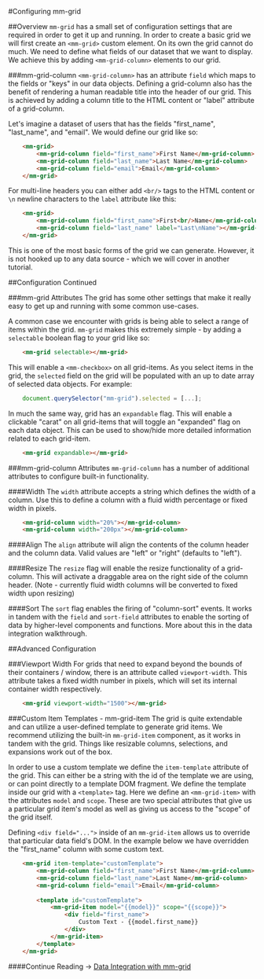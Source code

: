 #Configuring mm-grid

##Overview
`mm-grid` has a small set of configuration settings that are required in order to get it up and running. In order to create a basic grid we will first create an `<mm-grid>` custom element. On its own the grid cannot do much. We need to define what fields of our dataset that we want to display. We achieve this by adding `<mm-grid-column>` elements to our grid.

###mm-grid-column
`<mm-grid-column>` has an attribute `field` which maps to the fields or "keys" in our data objects. Defining a grid-column also has the benefit of rendering a human readable title into the header of our grid. This is achieved by adding a column title to the HTML content or "label" attribute of a grid-column.

Let's imagine a dataset of users that has the fields "first_name", "last_name", and "email". We would define our grid like so:

```html
	<mm-grid>
		<mm-grid-column field="first_name">First Name</mm-grid-column>
		<mm-grid-column field="last_name">Last Name</mm-grid-column>
		<mm-grid-column field="email">Email</mm-grid-column>
	</mm-grid>
```

For multi-line headers you can either add `<br/>` tags to the HTML content or `\n` newline characters to the `label` attribute like this:

```html
	<mm-grid>
		<mm-grid-column field="first_name">First<br/>Name</mm-grid-column>
		<mm-grid-column field="last_name" label="Last\nName"></mm-grid-column>
	</mm-grid>
```

This is one of the most basic forms of the grid we can generate. However, it is not hooked up to any data source - which we will cover in another tutorial.


##Configuration Continued

###mm-grid Attributes
The grid has some other settings that make it really easy to get up and running with some common use-cases.

A common case we encounter with grids is being able to select a range of items within the grid. `mm-grid` makes this extremely simple - by adding a `selectable` boolean flag to your grid like so:

```html
	<mm-grid selectable></mm-grid>
```

This will enable a `<mm-checkbox>` on all grid-items. As you select items in the grid, the `selected` field on the grid will be populated with an up to date array of selected data objects. For example:

```javascript
	document.querySelector("mm-grid").selected = [...];
```

In much the same way, grid has an `expandable` flag. This will enable a clickable "carat" on all grid-items that will toggle an "expanded" flag on each data object. This can be used to show/hide more detailed information related to each grid-item.

```html
	<mm-grid expandable></mm-grid>
```

###mm-grid-column Attributes
`mm-grid-column` has a number of additional attributes to configure built-in functionality. 

####Width
The `width` attribute accepts a string which defines the width of a column. Use this to define a column with a fluid width percentage or fixed width in pixels.
```html
	<mm-grid-column width="20%"></mm-grid-column>
	<mm-grid-column width="200px"></mm-grid-column>
```

####Align
The `align` attribute will align the contents of the column header and the column data. Valid values are "left" or "right" (defaults to "left").

####Resize
The `resize` flag will enable the resize functionality of a grid-column. This will activate a draggable area on the right side of the column header. (Note - currently fluid width columns will be converted to fixed width upon resizing)

####Sort
The `sort` flag enables the firing of "column-sort" events. It works in tandem with the `field` and `sort-field` attributes to enable the sorting of data by higher-level components and functions. More about this in the data integration walkthrough.


##Advanced Configuration

###Viewport Width
For grids that need to expand beyond the bounds of their containers / window, there is an attribute called `viewport-width`. This attribute takes a fixed width number in pixels, which will set its internal container width respectively.

```html
	<mm-grid viewport-width="1500"></mm-grid>
```

###Custom Item Templates - mm-grid-item
The grid is quite extendable and can utilize a user-defined template to generate grid items. We recommend utilizing the built-in `mm-grid-item` component, as it works in tandem with the grid. Things like resizable columns, selections, and expansions work out of the box.

In order to use a custom template we define the `item-template` attribute of the grid. This can either be a string with the id of the template we are using, or can point directly to a template DOM fragment. We define the template inside our grid with a `<template>` tag. Here we define an `<mm-grid-item>` with the attributes `model` and `scope`. These are two special attributes that give us a particular grid item's model as well as giving us access to the "scope" of the grid itself.

Defining `<div field="...">` inside of an `mm-grid-item` allows us to override that particular data field's DOM. In the example below we have overridden the "first_name" column with some custom text.

```html
	<mm-grid item-template="customTemplate">
		<mm-grid-column field="first_name">First Name</mm-grid-column>
		<mm-grid-column field="last_name">Last Name</mm-grid-column>
		<mm-grid-column field="email">Email</mm-grid-column>
		
		<template id="customTemplate">
			<mm-grid-item model="{{model}}" scope="{{scope}}">
				<div field="first_name">
					Custom Text - {{model.first_name}}
				</div>
			</mm-grid-item>
		</template>
	</mm-grid>
```

####Continue Reading &#8594; [Data Integration with mm-grid](article_grid_data_integration.html)